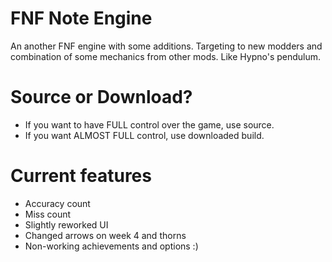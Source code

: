 # FNF Note Engine
An another FNF engine with some additions. Targeting to new modders and combination of some mechanics from other mods. Like Hypno's pendulum.

# Source or Download?
- If you want to have FULL control over the game, use source.
- If you want ALMOST FULL control, use downloaded build.

# Current features

- Accuracy count
- Miss count
- Slightly reworked UI
- Changed arrows on week 4 and thorns
- Non-working achievements and options :)
